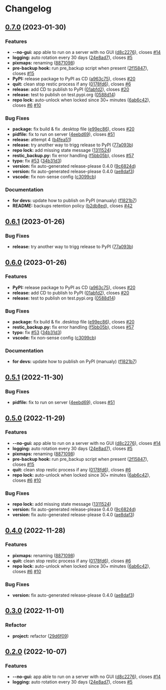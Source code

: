 # Changelog

## [0.7.0](https://github.com/EPFL-ENAC/ENACrestic/compare/v0.6.1...v0.7.0) (2023-01-30)


### Features

* **--no-gui:** app able to run on a server with no GUI ([d8c2276](https://github.com/EPFL-ENAC/ENACrestic/commit/d8c22764021457f49ced070f6c5943cf79bc43e5)), closes [#14](https://github.com/EPFL-ENAC/ENACrestic/issues/14)
* **logging:** auto rotation every 30 days ([24e8ad7](https://github.com/EPFL-ENAC/ENACrestic/commit/24e8ad7b726afda1cf9fb570f707537130a1aafd)), closes [#5](https://github.com/EPFL-ENAC/ENACrestic/issues/5)
* **pixmaps:** renaming ([8871098](https://github.com/EPFL-ENAC/ENACrestic/commit/8871098b6eaa71e3ffab6d07cf3ad6d231290191))
* **pre-backup hook:** run pre_backup script when present ([2f15847](https://github.com/EPFL-ENAC/ENACrestic/commit/2f158476d7beb6881fd9048dbc724914f84dea01)), closes [#15](https://github.com/EPFL-ENAC/ENACrestic/issues/15)
* **PyPI:** release package to PyPI as CD ([a963c75](https://github.com/EPFL-ENAC/ENACrestic/commit/a963c75362b40f7941ce5b44d4633c6a711ceafb)), closes [#20](https://github.com/EPFL-ENAC/ENACrestic/issues/20)
* **quit:** clean stop restic process if any ([0178fd6](https://github.com/EPFL-ENAC/ENACrestic/commit/0178fd6d5c372492e012640beefb146310432c37)), closes [#6](https://github.com/EPFL-ENAC/ENACrestic/issues/6)
* **release:** add CD to publish to PyPI ([01abfd2](https://github.com/EPFL-ENAC/ENACrestic/commit/01abfd23db9386b501a446b6834d44638c0100e2)), closes [#20](https://github.com/EPFL-ENAC/ENACrestic/issues/20)
* **release:** test to publish on test.pypi.org ([0588d14](https://github.com/EPFL-ENAC/ENACrestic/commit/0588d144a21716feae8f5720640b04a1f7871942))
* **repo lock:** auto-unlock when locked since 30+ minutes ([6ab6c42](https://github.com/EPFL-ENAC/ENACrestic/commit/6ab6c42532ed9d59831e43145b0fba2a514ae9a1)), closes [#6](https://github.com/EPFL-ENAC/ENACrestic/issues/6) [#10](https://github.com/EPFL-ENAC/ENACrestic/issues/10)


### Bug Fixes

* **package:** fix build & fix .desktop file ([e99ec86](https://github.com/EPFL-ENAC/ENACrestic/commit/e99ec863d36b4197bad4bf8c0084a356379deedf)), closes [#20](https://github.com/EPFL-ENAC/ENACrestic/issues/20)
* **pidfile:** fix to run on server ([4eebd69](https://github.com/EPFL-ENAC/ENACrestic/commit/4eebd69c8f58d0a3a11e17a9178db2c6049e504c)), closes [#51](https://github.com/EPFL-ENAC/ENACrestic/issues/51)
* **release:** attempt 4 ([b4fea51](https://github.com/EPFL-ENAC/ENACrestic/commit/b4fea510352b83e15a610c96b0cb80f2d7850af3))
* **release:** try another way to trigg release to PyPI ([77a093b](https://github.com/EPFL-ENAC/ENACrestic/commit/77a093bf0a9bda032d69c2808299fa1bcd7820f2))
* **repo lock:** add missing state message ([1311524](https://github.com/EPFL-ENAC/ENACrestic/commit/13115242ad995674ae1660a2b18adf4def57cbbc))
* **restic_backup.py:** fix error handling ([f5bb05b](https://github.com/EPFL-ENAC/ENACrestic/commit/f5bb05bc6e06c6bd76a8da7800f69b856eb0e4ad)), closes [#57](https://github.com/EPFL-ENAC/ENACrestic/issues/57)
* **typo:** fix [#53](https://github.com/EPFL-ENAC/ENACrestic/issues/53) ([34b31d3](https://github.com/EPFL-ENAC/ENACrestic/commit/34b31d3bb67660dd556e0d22bfc8e9bad09e6e8f))
* **version:** fix auto-generated release-please 0.4.0 ([9c6824d](https://github.com/EPFL-ENAC/ENACrestic/commit/9c6824d018efd3ace8a025da0339eec9e0d4ede9))
* **version:** fix auto-generated release-please 0.4.0 ([ae8daf3](https://github.com/EPFL-ENAC/ENACrestic/commit/ae8daf3e464d8cfafc6bf4771fbd63225fb187c6))
* **vscode:** fix non-sense config ([c3099cb](https://github.com/EPFL-ENAC/ENACrestic/commit/c3099cb7f5be1d694deff5e81248cff53505ba3c))


### Documentation

* **for devs:** update how to publish on PyPI (manualy) ([f1821b7](https://github.com/EPFL-ENAC/ENACrestic/commit/f1821b739030e3dc1111e777dab22e68d26a0ca6))
* **README:** backups retention policy ([b2db8ed](https://github.com/EPFL-ENAC/ENACrestic/commit/b2db8edf3381decb1157e7e089e266c13084ec36)), closes [#42](https://github.com/EPFL-ENAC/ENACrestic/issues/42)

## [0.6.1](https://github.com/EPFL-ENAC/ENACrestic/compare/v0.6.0...v0.6.1) (2023-01-26)


### Bug Fixes

* **release:** try another way to trigg release to PyPI ([77a093b](https://github.com/EPFL-ENAC/ENACrestic/commit/77a093bf0a9bda032d69c2808299fa1bcd7820f2))

## [0.6.0](https://github.com/EPFL-ENAC/ENACrestic/compare/v0.5.1...v0.6.0) (2023-01-26)


### Features

* **PyPI:** release package to PyPI as CD ([a963c75](https://github.com/EPFL-ENAC/ENACrestic/commit/a963c75362b40f7941ce5b44d4633c6a711ceafb)), closes [#20](https://github.com/EPFL-ENAC/ENACrestic/issues/20)
* **release:** add CD to publish to PyPI ([01abfd2](https://github.com/EPFL-ENAC/ENACrestic/commit/01abfd23db9386b501a446b6834d44638c0100e2)), closes [#20](https://github.com/EPFL-ENAC/ENACrestic/issues/20)
* **release:** test to publish on test.pypi.org ([0588d14](https://github.com/EPFL-ENAC/ENACrestic/commit/0588d144a21716feae8f5720640b04a1f7871942))


### Bug Fixes

* **package:** fix build & fix .desktop file ([e99ec86](https://github.com/EPFL-ENAC/ENACrestic/commit/e99ec863d36b4197bad4bf8c0084a356379deedf)), closes [#20](https://github.com/EPFL-ENAC/ENACrestic/issues/20)
* **restic_backup.py:** fix error handling ([f5bb05b](https://github.com/EPFL-ENAC/ENACrestic/commit/f5bb05bc6e06c6bd76a8da7800f69b856eb0e4ad)), closes [#57](https://github.com/EPFL-ENAC/ENACrestic/issues/57)
* **typo:** fix [#53](https://github.com/EPFL-ENAC/ENACrestic/issues/53) ([34b31d3](https://github.com/EPFL-ENAC/ENACrestic/commit/34b31d3bb67660dd556e0d22bfc8e9bad09e6e8f))
* **vscode:** fix non-sense config ([c3099cb](https://github.com/EPFL-ENAC/ENACrestic/commit/c3099cb7f5be1d694deff5e81248cff53505ba3c))


### Documentation

* **for devs:** update how to publish on PyPI (manualy) ([f1821b7](https://github.com/EPFL-ENAC/ENACrestic/commit/f1821b739030e3dc1111e777dab22e68d26a0ca6))

## [0.5.1](https://github.com/EPFL-ENAC/ENACrestic/compare/v0.5.0...v0.5.1) (2022-11-30)


### Bug Fixes

* **pidfile:** fix to run on server ([4eebd69](https://github.com/EPFL-ENAC/ENACrestic/commit/4eebd69c8f58d0a3a11e17a9178db2c6049e504c)), closes [#51](https://github.com/EPFL-ENAC/ENACrestic/issues/51)

## [0.5.0](https://github.com/EPFL-ENAC/ENACrestic/compare/v0.4.0...v0.5.0) (2022-11-29)


### Features

* **--no-gui:** app able to run on a server with no GUI ([d8c2276](https://github.com/EPFL-ENAC/ENACrestic/commit/d8c22764021457f49ced070f6c5943cf79bc43e5)), closes [#14](https://github.com/EPFL-ENAC/ENACrestic/issues/14)
* **logging:** auto rotation every 30 days ([24e8ad7](https://github.com/EPFL-ENAC/ENACrestic/commit/24e8ad7b726afda1cf9fb570f707537130a1aafd)), closes [#5](https://github.com/EPFL-ENAC/ENACrestic/issues/5)
* **pixmaps:** renaming ([8871098](https://github.com/EPFL-ENAC/ENACrestic/commit/8871098b6eaa71e3ffab6d07cf3ad6d231290191))
* **pre-backup hook:** run pre_backup script when present ([2f15847](https://github.com/EPFL-ENAC/ENACrestic/commit/2f158476d7beb6881fd9048dbc724914f84dea01)), closes [#15](https://github.com/EPFL-ENAC/ENACrestic/issues/15)
* **quit:** clean stop restic process if any ([0178fd6](https://github.com/EPFL-ENAC/ENACrestic/commit/0178fd6d5c372492e012640beefb146310432c37)), closes [#6](https://github.com/EPFL-ENAC/ENACrestic/issues/6)
* **repo lock:** auto-unlock when locked since 30+ minutes ([6ab6c42](https://github.com/EPFL-ENAC/ENACrestic/commit/6ab6c42532ed9d59831e43145b0fba2a514ae9a1)), closes [#6](https://github.com/EPFL-ENAC/ENACrestic/issues/6) [#10](https://github.com/EPFL-ENAC/ENACrestic/issues/10)


### Bug Fixes

* **repo lock:** add missing state message ([1311524](https://github.com/EPFL-ENAC/ENACrestic/commit/13115242ad995674ae1660a2b18adf4def57cbbc))
* **version:** fix auto-generated release-please 0.4.0 ([9c6824d](https://github.com/EPFL-ENAC/ENACrestic/commit/9c6824d018efd3ace8a025da0339eec9e0d4ede9))
* **version:** fix auto-generated release-please 0.4.0 ([ae8daf3](https://github.com/EPFL-ENAC/ENACrestic/commit/ae8daf3e464d8cfafc6bf4771fbd63225fb187c6))

## [0.4.0](https://github.com/EPFL-ENAC/ENACrestic/compare/v0.3.0...v0.4.0) (2022-11-28)

### Features

- **pixmaps:** renaming ([8871098](https://github.com/EPFL-ENAC/ENACrestic/commit/8871098b6eaa71e3ffab6d07cf3ad6d231290191))
- **quit:** clean stop restic process if any ([0178fd6](https://github.com/EPFL-ENAC/ENACrestic/commit/0178fd6d5c372492e012640beefb146310432c37)), closes [#6](https://github.com/EPFL-ENAC/ENACrestic/issues/6)
- **repo lock:** auto-unlock when locked since 30+ minutes ([6ab6c42](https://github.com/EPFL-ENAC/ENACrestic/commit/6ab6c42532ed9d59831e43145b0fba2a514ae9a1)), closes [#6](https://github.com/EPFL-ENAC/ENACrestic/issues/6) [#10](https://github.com/EPFL-ENAC/ENACrestic/issues/10)

### Bug Fixes

- **version:** fix auto-generated release-please 0.4.0 ([ae8daf3](https://github.com/EPFL-ENAC/ENACrestic/commit/ae8daf3e464d8cfafc6bf4771fbd63225fb187c6))

## [0.3.0](https://github.com/EPFL-ENAC/ENACrestic/compare/v0.2.0...v0.3.0) (2022-11-01)

### Refactor

- **project:** refactor ([29d6f09](https://github.com/EPFL-ENAC/ENACrestic/commit/29d6f0942677ef146edaf9c2851a71c1b6a19009))

## [0.2.0](https://github.com/EPFL-ENAC/ENACrestic/compare/v0.1.9...v0.2.0) (2022-10-07)

### Features

- **--no-gui:** app able to run on a server with no GUI ([d8c2276](https://github.com/EPFL-ENAC/ENACrestic/commit/d8c22764021457f49ced070f6c5943cf79bc43e5)), closes [#14](https://github.com/EPFL-ENAC/ENACrestic/issues/14)
- **logging:** auto rotation every 30 days ([24e8ad7](https://github.com/EPFL-ENAC/ENACrestic/commit/24e8ad7b726afda1cf9fb570f707537130a1aafd)), closes [#5](https://github.com/EPFL-ENAC/ENACrestic/issues/5)
